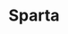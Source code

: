 ---
git: https://github.com/mweagle/Sparta
logohandle: gospartaio
sort: sparta
title: Sparta
website: https://gosparta.io/
---